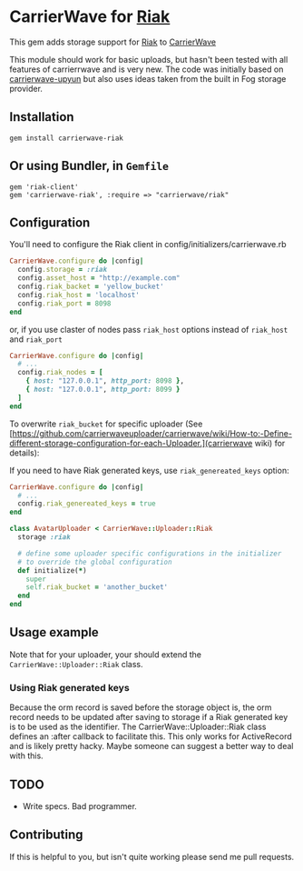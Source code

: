 # CarrierWave for [Riak](http://wiki.basho.com/Riak.html)

This gem adds storage support for [Riak](http://wiki.basho.com/Riak.html) to [CarrierWave](https://github.com/jnicklas/carrierwave/)

This module should work for basic uploads, but hasn't been tested with all features of carrierrwave and is very new.  The code was initially based
on [carrierwave-upyun](https://github.com/nowa/carrierwave-upyun) but also uses ideas taken from the built in Fog storage provider.

## Installation

    gem install carrierwave-riak

## Or using Bundler, in `Gemfile`

    gem 'riak-client'
    gem 'carrierwave-riak', :require => "carrierwave/riak"

## Configuration

You'll need to configure the Riak client in config/initializers/carrierwave.rb

```ruby
CarrierWave.configure do |config|
  config.storage = :riak
  config.asset_host = "http://example.com"
  config.riak_backet = 'yellow_bucket'
  config.riak_host = 'localhost'
  config.riak_port = 8098
end
```

or, if you use claster of nodes pass `riak_host` options instead of `riak_host` and `riak_port`

```ruby
CarrierWave.configure do |config|
  # ...
  config.riak_nodes = [
    { host: "127.0.0.1", http_port: 8098 }, 
    { host: "127.0.0.1", http_port: 8099 }
  ]
end
```

To overwrite `riak_bucket` for specific uploader (See [https://github.com/carrierwaveuploader/carrierwave/wiki/How-to:-Define-different-storage-configuration-for-each-Uploader.](carrierwave wiki) for details):

If you need to have Riak generated keys, use `riak_genereated_keys` option:
 
```ruby
CarrierWave.configure do |config|
  # ...
  config.riak_genereated_keys = true
end
``` 

```ruby
class AvatarUploader < CarrierWave::Uploader::Riak
  storage :riak

  # define some uploader specific configurations in the initializer
  # to override the global configuration
  def initialize(*)
    super
    self.riak_bucket = 'another_bucket'
  end
end
```

## Usage example

Note that for your uploader, your should extend the `CarrierWave::Uploader::Riak` class.

### Using Riak generated keys ###

Because the orm record is saved before the storage object is, the orm record needs to be updated after
saving to storage if a Riak generated key is to be used as the identifier.  The CarrierWave::Uploader::Riak
class defines an :after callback to facilitate this.  This only works for ActiveRecord and is likely pretty
hacky.  Maybe someone can suggest a better way to deal with this.

## TODO ###

- Write specs.  Bad programmer.

## Contributing ##

If this is helpful to you, but isn't quite working please send me pull requests.
